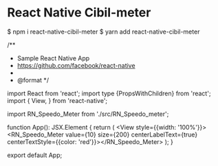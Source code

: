 # React Native Cibil-meter

$ npm i react-native-cibil-meter
$ yarn add react-native-cibil-meter

/\*\*

- Sample React Native App
- https://github.com/facebook/react-native
-
- @format
  \*/

import React from 'react';
import type {PropsWithChildren} from 'react';
import {
View,
} from 'react-native';

import RN_Speedo_Meter from './src/RN_Speedo_meter';

function App(): JSX.Element {
return (
<View style={{width: '100%'}}>
<RN_Speedo_Meter
value={10}
size={200}
centerLabelText={true}
centerTextStyle={{color: 'red'}}></RN_Speedo_Meter>
</View>
);
}

export default App;
